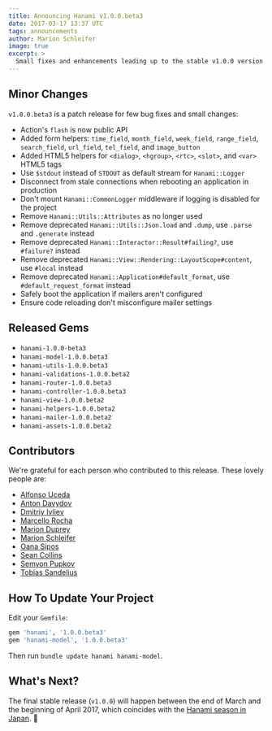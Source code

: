 ```yaml
---
title: Announcing Hanami v1.0.0.beta3
date: 2017-03-17 13:37 UTC
tags: announcements
author: Marion Schleifer
image: true
excerpt: >
  Small fixes and enhancements leading up to the stable v1.0.0 version
---
```


## Minor Changes

`v1.0.0.beta3` is a patch release for few bug fixes and small changes:

- Action's `flash` is now public API
- Added form helpers: `time_field`, `month_field`, `week_field`, `range_field`, `search_field`, `url_field`, `tel_field`, and `image_button`
- Added HTML5 helpers for `<dialog>`, `<hgroup>`, `<rtc>`, `<slot>`, and `<var>` HTML5 tags
- Use `$stdout` instead of `STDOUT` as default stream for `Hanami::Logger`
- Disconnect from stale connections when rebooting an application in production
- Don't mount `Hanami::CommonLogger` middleware if logging is disabled for the project
- Remove `Hanami::Utils::Attributes` as no longer used
- Remove deprecated `Hanami::Utils::Json.load` and `.dump`, use `.parse` and `.generate` instead
- Remove deprecated `Hanami::Interactor::Result#failing?`, use `#failure?` instead
- Remove deprecated `Hanami::View::Rendering::LayoutScope#content`, use `#local` instead
- Remove deprecated `Hanami::Application#default_format`, use `#default_request_format` instead
- Safely boot the application if mailers aren't configured
- Ensure code reloading don't misconfigure mailer settings

## Released Gems

  * `hanami-1.0.0-beta3`
  * `hanami-model-1.0.0.beta3`
  * `hanami-utils-1.0.0.beta3`
  * `hanami-validations-1.0.0.beta2`
  * `hanami-router-1.0.0.beta3`
  * `hanami-controller-1.0.0.beta3`
  * `hanami-view-1.0.0.beta2`
  * `hanami-helpers-1.0.0.beta2`
  * `hanami-mailer-1.0.0.beta2`
  * `hanami-assets-1.0.0.beta2`

## Contributors

We're grateful for each person who contributed to this release. These lovely people are:

* [Alfonso Uceda](https://github.com/AlfonsoUceda)
* [Anton Davydov](https://github.com/davydovanton)
* [Dmitriy Ivliev](https://github.com/moofkit)
* [Marcello Rocha](https://github.com/mereghost)
* [Marion Duprey](https://github.com/TiteiKo)
* [Marion Schleifer](https://github.com/marionschleifer)
* [Oana Sipos](https://github.com/oana-sipos)
* [Sean Collins](https://github.com/cllns)
* [Semyon Pupkov](https://github.com/artofhuman)
* [Tobias Sandelius](https://github.com/sandelius)

## How To Update Your Project

Edit your `Gemfile`:

```ruby
gem 'hanami', '1.0.0.beta3'
gem 'hanami-model', '1.0.0.beta3'
```

Then run `bundle update hanami hanami-model`.

## What's Next?

The final stable release (`v1.0.0`) will happen between the end of March and the beginning of April 2017, which coincides with the [Hanami season in Japan](http://www.japan-guide.com/sakura/). 🌸
